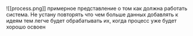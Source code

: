 ![[process.png]]
примерное представление о том как должна работать система.
Не устану повторять что чем больше данных добавлять к идеям тем легче будет обрабатывать их, когда процесс уже будет хорошо освоен
